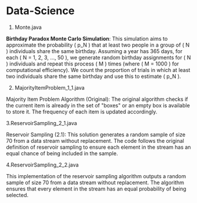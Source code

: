 # Data-Science

1. Monte.java 

**Birthday Paradox Monte Carlo Simulation**: This simulation aims to approximate the probability \( p_N \) that at least two people in a group of \( N \) individuals share the same birthday. Assuming a year has 365 days, for each \( N = 1, 2, 3, ..., 50 \), we generate random birthday assignments for \( N \) individuals and repeat this process \( M \) times (where \( M = 1000 \) for computational efficiency). We count the proportion of trials in which at least two individuals share the same birthday and use this to estimate \( p_N \). 

2. MajorityItemProblem_1_1.java

Majority Item Problem Algorithm (Original):
The original algorithm checks if the current item is already in the set of "boxes" or an empty box is available to store it. The frequency of each item is updated accordingly.

3.ReservoirSampling_2_1.java

Reservoir Sampling (2.1): This solution generates a random sample of size 70 from a data stream without replacement. The code follows the original definition of reservoir sampling to ensure each element in the stream has an equal chance of being included in the sample.

4.ReservoirSampling_2_2.java

This implementation of the reservoir sampling algorithm outputs a random sample of size 70 from a data stream without replacement. The algorithm ensures that every element in the stream has an equal probability of being selected.


